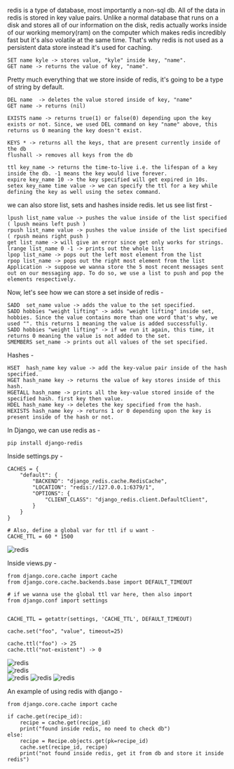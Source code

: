 ﻿redis is a type of database, most importantly a non-sql db. All of the data in redis is stored in key value pairs. Unlike a normal database that runs on a disk and stores all of our information on the disk, redis actually works inside of our working memory(ram) on the computer which makes redis incredibly fast but it's also volatile at the same time. That's why redis is not used as a persistent data store instead it's used for caching.

```
SET name kyle -> stores value, "kyle" inside key, "name".
GET name -> returns the value of key, "name".
```
Pretty much everything that we store inside of redis, it's going to be a type of string by default.

```
DEL name  -> deletes the value stored inside of key, "name"
GET name -> returns (nil)
```
```
EXISTS name -> returns true(1) or false(0) depending upon the key exists or not. Since, we used DEL command on key "name" above, this returns us 0 meaning the key doesn't exist.
```
```
KEYS * -> returns all the keys, that are present currently inside of the db
flushall -> removes all keys from the db
```
```
ttl key_name -> returns the time-to-live i.e. the lifespan of a key inside the db. -1 means the key would live forever.
expire key_name 10 -> the key specified will get expired in 10s.
setex key_name time value -> we can specify the ttl for a key while defining the key as well using the setex command.
```
we can also store list, sets and hashes inside redis. let us see list first -
```
lpush list_name value -> pushes the value inside of the list specified ( lpush means left push )
rpush list_name value -> pushes the value inside of the list specified ( rpush means right push )
get list_name -> will give an error since get only works for strings. 
lrange list_name 0 -1 -> prints out the whole list
lpop list_name -> pops out the left most element from the list
rpop list_name -> pops out the right most element from the list
Application -> suppose we wanna store the 5 most recent messages sent out on our messaging app. To do so, we use a list to push and pop the elements respectively.
```
Now, let's see how we can store a set inside of redis -
```
SADD  set_name value -> adds the value to the set specified. 
SADD hobbies "weight lifting" -> adds "weight lifting" inside set, hobbies. Since the value contains more than one word that's why, we used "". this returns 1 meaning the value is added successfully.
SADD hobbies "weight lifting" -> if we run it again, this time, it returns 0 meaning the value is not added to the set.
SMEMBERS set_name -> prints out all values of the set specified.
```
Hashes - 
```
HSET  hash_name key value -> add the key-value pair inside of the hash specified.
HGET hash_name key -> returns the value of key stores inside of this hash.
HGETALL hash_name -> prints all the key-value stored inside of the specified hash. first key then value.
HDEL hash_name key -> deletes the key specified from the hash.
HEXISTS hash_name key -> returns 1 or 0 depending upon the key is present inside of the hash or not. 
```

In Django, we can use redis as - 
```
pip install django-redis
```
Inside settings.py - 
```
CACHES = {
    "default": {
        "BACKEND": "django_redis.cache.RedisCache",
        "LOCATION": "redis://127.0.0.1:6379/1",
        "OPTIONS": {
            "CLIENT_CLASS": "django_redis.client.DefaultClient",
        }
    }
} 

# Also, define a global var for ttl if u want -
CACHE_TTL = 60 * 1500 
```

![redis](redis3)

Inside views.py - 
```
from django.core.cache import cache
from django.core.cache.backends.base import DEFAULT_TIMEOUT

# if we wanna use the global ttl var here, then also import
from django.conf import settings 


CACHE_TTL = getattr(settings, 'CACHE_TTL', DEFAULT_TIMEOUT)

cache.set("foo", "value", timeout=25)

cache.ttl("foo") -> 25
cache.ttl("not-existent") -> 0
```
![redis](redis1)
<br>
![redis](redis2)
<br>
![redis](redis4)
![redis](redis5)
![redis](redis6)


An example of using redis with django - 
```
from django.core.cache import cache

if cache.get(recipe_id):
	recipe = cache.get(recipe_id)
	print("found inside redis, no need to check db")
else:
	recipe = Recipe.objects.get(pk=recipe_id)
	cache.set(recipe_id, recipe)
	print("not found inside redis, get it from db and store it inside redis")
```


